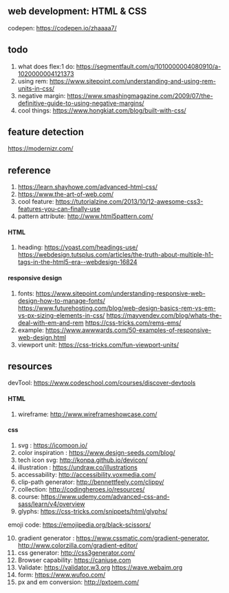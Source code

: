 ## web development: HTML & CSS

codepen: https://codepen.io/zhaaaa7/

## todo
1. what does flex:1 do: https://segmentfault.com/q/1010000004080910/a-1020000004121373
2. using rem: https://www.sitepoint.com/understanding-and-using-rem-units-in-css/
3. negative margin: https://www.smashingmagazine.com/2009/07/the-definitive-guide-to-using-negative-margins/
4. cool things: https://www.hongkiat.com/blog/built-with-css/


## feature detection
https://modernizr.com/


## reference
1. https://learn.shayhowe.com/advanced-html-css/
2. https://www.the-art-of-web.com/
3. cool feature: https://tutorialzine.com/2013/10/12-awesome-css3-features-you-can-finally-use
4. pattern attribute: http://www.html5pattern.com/


#### HTML
1. heading: https://yoast.com/headings-use/
            https://webdesign.tutsplus.com/articles/the-truth-about-multiple-h1-tags-in-the-html5-era--webdesign-16824
            
            
#### responsive design
1. fonts: https://www.sitepoint.com/understanding-responsive-web-design-how-to-manage-fonts/
          https://www.futurehosting.com/blog/web-design-basics-rem-vs-em-vs-px-sizing-elements-in-css/
          https://mayvendev.com/blog/whats-the-deal-with-em-and-rem
          https://css-tricks.com/rems-ems/
2. example: https://www.awwwards.com/50-examples-of-responsive-web-design.html
3. viewport unit: https://css-tricks.com/fun-viewport-units/

          
## resources
devTool: https://www.codeschool.com/courses/discover-devtools

#### HTML
1. wireframe: http://www.wireframeshowcase.com/

#### css
1. svg : https://icomoon.io/
2. color inspiration : https://www.design-seeds.com/blog/
3. tech icon svg: http://konpa.github.io/devicon/
4. illustration : https://undraw.co/illustrations
5. accessability: http://accessibility.voxmedia.com/
6. clip-path generator: http://bennettfeely.com/clippy/
7. collection: http://codingheroes.io/resources/
8. course: https://www.udemy.com/advanced-css-and-sass/learn/v4/overview
9. glyphs: https://css-tricks.com/snippets/html/glyphs/

emoji code: https://emojipedia.org/black-scissors/

10. gradient generator : https://www.cssmatic.com/gradient-generator, http://www.colorzilla.com/gradient-editor/
11. css generator: http://css3generator.com/
12. Browser capability: https://caniuse.com
13. Validate: https://validator.w3.org
               https://wave.webaim.org
14. form: https://www.wufoo.com/
15. px and em conversion: http://pxtoem.com/




          
